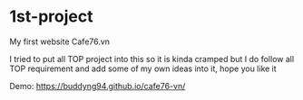 # 1st-project
My first website Cafe76.vn

I tried to put all TOP project into this so it is kinda cramped but I do follow all TOP requirement and add some of my own ideas into it, hope you like it

Demo: https://buddyng94.github.io/cafe76-vn/
